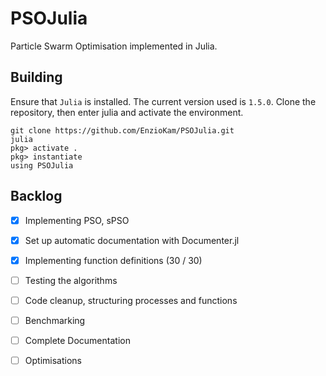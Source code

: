# PSOJulia

Particle Swarm Optimisation implemented in Julia.

## Building

Ensure that `Julia` is installed. The current version used is `1.5.0`.
Clone the repository, then enter julia and activate the environment.

```
git clone https://github.com/EnzioKam/PSOJulia.git
julia
pkg> activate .
pkg> instantiate
using PSOJulia
```

## Backlog

- [x] Implementing PSO, sPSO
- [x] Set up automatic documentation with Documenter.jl
- [x] Implementing function definitions (30 / 30)
- [ ] Testing the algorithms
- [ ] Code cleanup, structuring processes and functions
- [ ] Benchmarking
- [ ] Complete Documentation
- [ ] Optimisations


